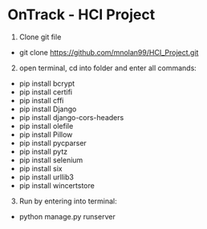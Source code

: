 # OnTrack - HCI Project
1. Clone git file
* git clone https://github.com/mnolan99/HCI_Project.git

2. open terminal, cd into folder and enter all commands:
* pip install bcrypt
* pip install certifi
* pip install cffi
* pip install Django
* pip install django-cors-headers
* pip install olefile
* pip install Pillow
* pip install pycparser
* pip install pytz
* pip install selenium
* pip install six
* pip install urllib3
* pip install wincertstore

3. Run by entering into terminal:
* python manage.py runserver
